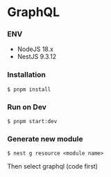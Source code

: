 # GraphQL 

### ENV 
- NodeJS 18.x
- NestJS 9.3.12 

### Installation 
``` 
$ pnpm install 
``` 

### Run on Dev 
``` 
$ pnpm start:dev
```

### Generate new module 
``` 
$ nest g resource <module name>
``` 
Then select graphql (code first)

